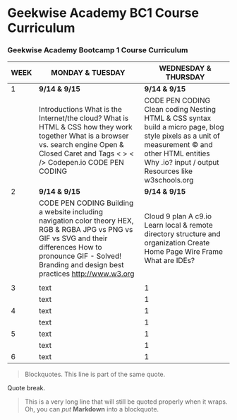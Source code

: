 # Geekwise Academy BC1 Course Curriculum
### Geekwise Academy Bootcamp 1 Course Curriculum

| WEEK        | MONDAY & TUESDAY        | WEDNESDAY & THURSDAY    |
| ---- |----| ----|
| 1    | **9/14 & 9/15**    | **9/14 & 9/15**    |
|      | Introductions What is the Internet/the cloud? What is HTML & CSS how they work together What is a browser vs. search engine Open & Closed Caret and Tags < > < /> Codepen.io CODE PEN CODING      |    CODE PEN CODING Clean coding Nesting HTML & CSS syntax  build a micro page, blog style pixels as a unit of measurement &copy; and other HTML entities Why .io? input / output Resources like w3schools.org |
| 2    | **9/14 & 9/15**    | **9/14 & 9/15**    |
|      | CODE PEN CODING Building a website including navigation color theory HEX, RGB & RGBA JPG vs PNG vs GIF vs SVG and their differences How to pronounce GIF -  Solved! Branding and design best practices http://www.w3.org      |    Cloud 9 plan A c9.io Learn local & remote directory structure and organization  Create Home Page Wire Frame What are IDEs? 
<!-- homework --> |
| 3    | text      | 1 |
|      | text      | 1 |
| 4    | text      | 1 |
|      | text      | 1 |
| 5    | text      | 1 |
|      | text      | 1 |
| 6    | text      | 1 |


> Blockquotes.
> This line is part of the same quote.

Quote break.

> This is a very long line that will still be quoted properly when it wraps. Oh, you can *put* **Markdown** into a blockquote. 

